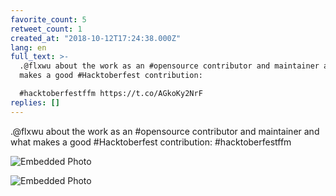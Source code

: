 ```yaml
---
favorite_count: 5
retweet_count: 1
created_at: "2018-10-12T17:24:38.000Z"
lang: en
full_text: >-
  .@flxwu about the work as an #opensource contributor and maintainer and what
  makes a good #Hacktoberfest contribution: 

  #hacktoberfestffm https://t.co/AGkoKy2NrF
replies: []
---
```


.@flxwu about the work as an #opensource contributor and maintainer and what
makes a good #Hacktoberfest contribution: #hacktoberfestffm

<div class="gallery gallery-2">

![Embedded Photo](https://twitter-media-coderbyheart.s3.eu-north-1.amazonaws.com/1050799415814971395-DpUwef0WwAAc3-s.jpg)

![Embedded Photo](https://twitter-media-coderbyheart.s3.eu-north-1.amazonaws.com/1050799415814971395-DpUwflkXcAIdYZk.jpg)

</div>
